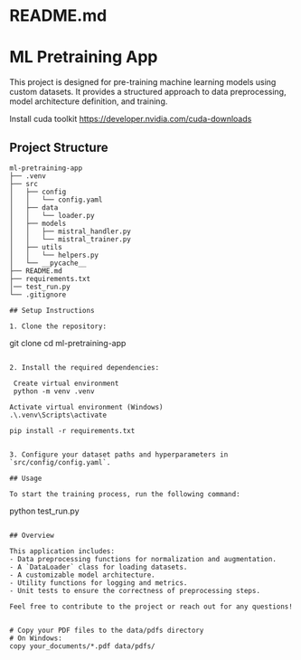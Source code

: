 # README.md

# ML Pretraining App

This project is designed for pre-training machine learning models using custom datasets. It provides a structured approach to data preprocessing, model architecture definition, and training.

Install cuda toolkit
https://developer.nvidia.com/cuda-downloads

## Project Structure

```
ml-pretraining-app
├── .venv
├── src
│   ├── config
│   │   └── config.yaml
│   ├── data
│   │   └── loader.py
│   ├── models
│   │   ├── mistral_handler.py
│   │   └── mistral_trainer.py
│   ├── utils
│   │   └── helpers.py
│   └── __pycache__
├── README.md
├── requirements.txt
│── test_run.py
└── .gitignore

## Setup Instructions

1. Clone the repository:
   ```
   git clone <repository-url>
   cd ml-pretraining-app
   ```

2. Install the required dependencies:

    Create virtual environment
    python -m venv .venv

   Activate virtual environment (Windows)   
   .\.venv\Scripts\activate
   
   pip install -r requirements.txt
   

3. Configure your dataset paths and hyperparameters in `src/config/config.yaml`.

## Usage

To start the training process, run the following command:
```
python test_run.py
```

## Overview

This application includes:
- Data preprocessing functions for normalization and augmentation.
- A `DataLoader` class for loading datasets.
- A customizable model architecture.
- Utility functions for logging and metrics.
- Unit tests to ensure the correctness of preprocessing steps.

Feel free to contribute to the project or reach out for any questions!


# Copy your PDF files to the data/pdfs directory
# On Windows:
copy your_documents/*.pdf data/pdfs/